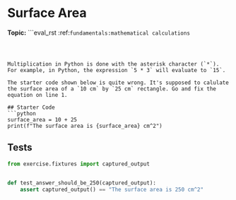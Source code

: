 # Surface Area

**Topic:** ```eval_rst
:ref:`fundamentals:mathematical calculations`

```



Multiplication in Python is done with the asterisk character (`*`). For example, in Python, the expression `5 * 3` will evaluate to `15`.

The starter code shown below is quite wrong. It's supposed to calulate the surface area of a `10 cm` by `25 cm` rectangle. Go and fix the equation on line 1.

## Starter Code
```python
surface_area = 10 + 25
print(f"The surface area is {surface_area} cm^2")
```

## Tests
```python
from exercise.fixtures import captured_output


def test_answer_should_be_250(captured_output):
    assert captured_output() == "The surface area is 250 cm^2"
```
